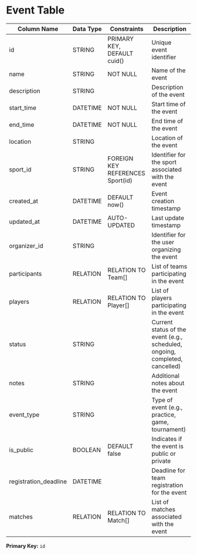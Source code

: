 # Event Table

| Column Name           | Data Type | Constraints                      | Description                                                                  |
| --------------------- | --------- | -------------------------------- | ---------------------------------------------------------------------------- |
| id                    | STRING    | PRIMARY KEY, DEFAULT cuid()      | Unique event identifier                                                      |
| name                  | STRING    | NOT NULL                         | Name of the event                                                            |
| description           | STRING    |                                  | Description of the event                                                     |
| start_time            | DATETIME  | NOT NULL                         | Start time of the event                                                      |
| end_time              | DATETIME  | NOT NULL                         | End time of the event                                                        |
| location              | STRING    |                                  | Location of the event                                                        |
| sport_id              | STRING    | FOREIGN KEY REFERENCES Sport(id) | Identifier for the sport associated with the event                           |
| created_at            | DATETIME  | DEFAULT now()                    | Event creation timestamp                                                     |
| updated_at            | DATETIME  | AUTO-UPDATED                     | Last update timestamp                                                        |
| organizer_id          | STRING    |                                  | Identifier for the user organizing the event                                 |
| participants          | RELATION  | RELATION TO Team[]               | List of teams participating in the event                                     |
| players               | RELATION  | RELATION TO Player[]             | List of players participating in the event                                   |
| status                | STRING    |                                  | Current status of the event (e.g., scheduled, ongoing, completed, cancelled) |
| notes                 | STRING    |                                  | Additional notes about the event                                             |
| event_type            | STRING    |                                  | Type of event (e.g., practice, game, tournament)                             |
| is_public             | BOOLEAN   | DEFAULT false                    | Indicates if the event is public or private                                  |
| registration_deadline | DATETIME  |                                  | Deadline for team registration for the event                                 |
| matches               | RELATION  | RELATION TO Match[]              | List of matches associated with the event                                    |

**Primary Key:** `id`
